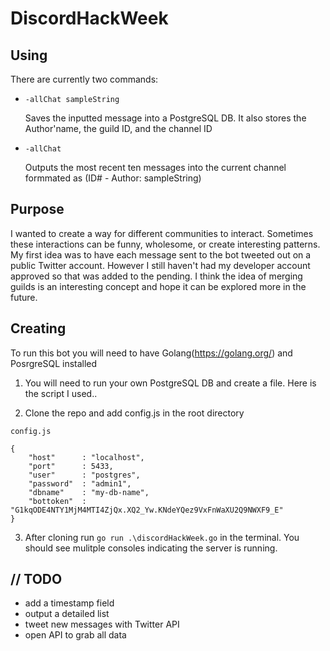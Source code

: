 # DiscordHackWeek

## Using

There are currently two commands:

- ```-allChat sampleString```  

  Saves the inputted message into a PostgreSQL DB. It also stores the Author'name, the guild ID, and the channel ID
  
- ```-allChat```

  Outputs the most recent ten messages into the current channel formmated as (ID# - Author: sampleString)

## Purpose

I wanted to create a way for different communities to interact. Sometimes these interactions can be funny, wholesome, or create interesting patterns. My first idea was to have each message sent to the bot tweeted out on a public Twitter account. However I still haven't had my developer account approved so that was added to the pending. I think the idea of merging guilds is an interesting concept and hope it can be explored more in the future.

## Creating

To run this bot you will need to have Golang(https://golang.org/) and PosrgreSQL installed

1. You will need to run your own PostgreSQL DB and create a file. Here is the script I used..

2. Clone the repo and add config.js in the root directory

```
config.js

{
    "host"      : "localhost",
    "port"      : 5433,
    "user"      : "postgres",
    "password"  : "admin1",
    "dbname"    : "my-db-name",
    "bottoken"  : "G1kqODE4NTY1MjM4MTI4ZjQx.XQ2_Yw.KNdeYQez9VxFnWaXU2Q9NWXF9_E"
}
```

3. After cloning run ```go run .\discordHackWeek.go``` in the terminal. You should see mulitple consoles indicating the server is running.

## // TODO

- add a timestamp field
- output a detailed list 
- tweet new messages with Twitter API
- open API to grab all data
